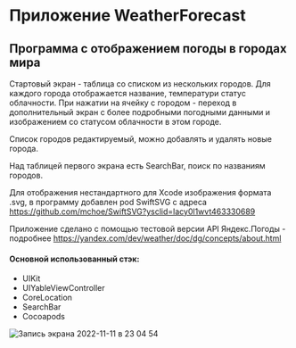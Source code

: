 # Приложение WeatherForecast

## Программа с отображением погоды в городах мира

Стартовый экран - таблица со списком из нескольких городов. Для каждого города отображается название, температури  статус облачности. 
При нажатии на ячейку с городом - переход в дополнительный экран с более подробными погодными данными и изображением со статусом облачности в этом городе.

Список городов редактируемый, можно добавлять и удалять новые города.

Над таблицей первого экрана есть SearchBar, поиск по названиям городов.

Для отображения нестандартного для Xcode изображения формата .svg, в программу добавлен pod SwiftSVG с адреса https://github.com/mchoe/SwiftSVG?ysclid=lacy0l1wvt463330689

Приложение сделано с помощью тестовой версии API Яндекс.Погоды - подробнее https://yandex.com/dev/weather/doc/dg/concepts/about.html

#### Основной использованный стэк: 
- UIKit
- UIYableViewController
- CoreLocation
- SearchBar 
- Cocoapods

![Запись экрана 2022-11-11 в 23 04 54](https://user-images.githubusercontent.com/95984296/201424117-7eb5da94-df9e-4311-bcaf-dbe5aacd4c53.gif)

